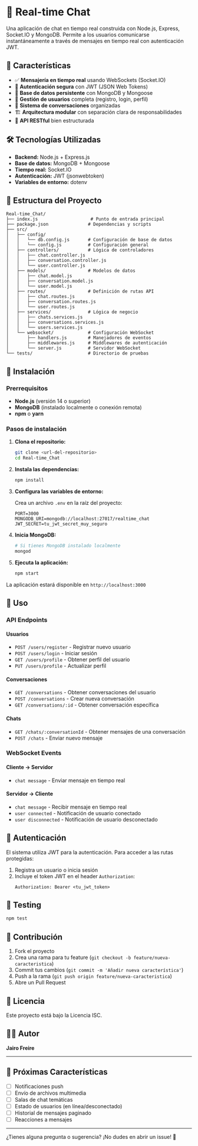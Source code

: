 # 💬 Real-time Chat

Una aplicación de chat en tiempo real construida con Node.js, Express, Socket.IO y MongoDB. Permite a los usuarios comunicarse instantáneamente a través de mensajes en tiempo real con autenticación JWT.

## 🚀 Características

- ✅ **Mensajería en tiempo real** usando WebSockets (Socket.IO)
- 🔐 **Autenticación segura** con JWT (JSON Web Tokens)
- 💾 **Base de datos persistente** con MongoDB y Mongoose
- 👥 **Gestión de usuarios** completa (registro, login, perfil)
- 💬 **Sistema de conversaciones** organizadas
- 🏗️ **Arquitectura modular** con separación clara de responsabilidades
- 🔄 **API RESTful** bien estructurada

## 🛠️ Tecnologías Utilizadas

- **Backend:** Node.js + Express.js
- **Base de datos:** MongoDB + Mongoose
- **Tiempo real:** Socket.IO
- **Autenticación:** JWT (jsonwebtoken)
- **Variables de entorno:** dotenv

## 📁 Estructura del Proyecto

```
Real-time_Chat/
├── index.js                    # Punto de entrada principal
├── package.json               # Dependencias y scripts
├── src/
│   ├── config/
│   │   └── db.config.js       # Configuración de base de datos
│   │   └── config.js          # Configuración general
│   ├── controllers/           # Lógica de controladores
│   │   ├── chat.controller.js
│   │   ├── conversation.controller.js
│   │   └── user.controller.js
│   ├── models/                # Modelos de datos
│   │   ├── chat.model.js
│   │   ├── conversation.model.js
│   │   └── user.model.js
│   ├── routes/                # Definición de rutas API
│   │   ├── chat.routes.js
│   │   ├── conversation.routes.js
│   │   └── user.routes.js
│   ├── services/              # Lógica de negocio
│   │   ├── chats.services.js
│   │   ├── conversations.services.js
│   │   └── users.services.js
│   └── websocket/             # Configuración WebSocket
│       ├── handlers.js        # Manejadores de eventos
│       ├── middlewares.js     # Middlewares de autenticación
│       └── server.js          # Servidor WebSocket
└── tests/                     # Directorio de pruebas
```

## 🔧 Instalación

### Prerrequisitos

- **Node.js** (versión 14 o superior)
- **MongoDB** (instalado localmente o conexión remota)
- **npm** o **yarn**

### Pasos de instalación

1. **Clona el repositorio:**
   ```bash
   git clone <url-del-repositorio>
   cd Real-time_Chat
   ```

2. **Instala las dependencias:**
   ```bash
   npm install
   ```

3. **Configura las variables de entorno:**
   
   Crea un archivo `.env` en la raíz del proyecto:
   ```env
   PORT=3000
   MONGODB_URI=mongodb://localhost:27017/realtime_chat
   JWT_SECRET=tu_jwt_secret_muy_seguro
   ```

4. **Inicia MongoDB:**
   ```bash
   # Si tienes MongoDB instalado localmente
   mongod
   ```

5. **Ejecuta la aplicación:**
   ```bash
   npm start
   ```

La aplicación estará disponible en `http://localhost:3000`

## 🎯 Uso

### API Endpoints

#### Usuarios
- `POST /users/register` - Registrar nuevo usuario
- `POST /users/login` - Iniciar sesión
- `GET /users/profile` - Obtener perfil del usuario
- `PUT /users/profile` - Actualizar perfil

#### Conversaciones
- `GET /conversations` - Obtener conversaciones del usuario
- `POST /conversations` - Crear nueva conversación
- `GET /conversations/:id` - Obtener conversación específica

#### Chats
- `GET /chats/:conversationId` - Obtener mensajes de una conversación
- `POST /chats` - Enviar nuevo mensaje

### WebSocket Events

#### Cliente → Servidor
- `chat message` - Enviar mensaje en tiempo real

#### Servidor → Cliente
- `chat message` - Recibir mensaje en tiempo real
- `user connected` - Notificación de usuario conectado
- `user disconnected` - Notificación de usuario desconectado

## 🔐 Autenticación

El sistema utiliza JWT para la autenticación. Para acceder a las rutas protegidas:

1. Registra un usuario o inicia sesión
2. Incluye el token JWT en el header `Authorization`:
   ```
   Authorization: Bearer <tu_jwt_token>
   ```

## 🧪 Testing

```bash
npm test
```

## 🤝 Contribución

1. Fork el proyecto
2. Crea una rama para tu feature (`git checkout -b feature/nueva-caracteristica`)
3. Commit tus cambios (`git commit -m 'Añadir nueva característica'`)
4. Push a la rama (`git push origin feature/nueva-caracteristica`)
5. Abre un Pull Request

## 📄 Licencia

Este proyecto está bajo la Licencia ISC.

## 👨‍💻 Autor

**Jairo Freire**

---

## 🚀 Próximas Características

- [ ] Notificaciones push
- [ ] Envío de archivos multimedia
- [ ] Salas de chat temáticas
- [ ] Estado de usuarios (en línea/desconectado)
- [ ] Historial de mensajes paginado
- [ ] Reacciones a mensajes

---

¿Tienes alguna pregunta o sugerencia? ¡No dudes en abrir un issue! 🎉
